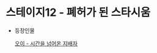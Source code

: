 # 스테이지12 - 폐허가 된 스타시움

- 등장인물
    
    [오이 - 시간을 넘어온 지배자](../%E1%84%8F%E1%85%A2%E1%84%85%E1%85%B5%E1%86%A8%E1%84%90%E1%85%A5(%E1%84%80%E1%85%AE)%20d09cc78b6279468ca27e5db6fbbf530e/%E1%84%8B%E1%85%A9%E1%84%8B%E1%85%B5%20-%20%E1%84%89%E1%85%B5%E1%84%80%E1%85%A1%E1%86%AB%E1%84%8B%E1%85%B3%E1%86%AF%20%E1%84%82%E1%85%A5%E1%86%B7%E1%84%8B%E1%85%A5%E1%84%8B%E1%85%A9%E1%86%AB%20%E1%84%8C%E1%85%B5%E1%84%87%E1%85%A2%E1%84%8C%E1%85%A1%20c7ca329d7a104409a769fc275f88d686.md)